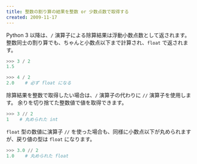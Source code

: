 ```yaml
---
title: 整数の割り算の結果を整数 or 少数点数で取得する
created: 2009-11-17
---
```


Python 3 以降は、`/` 演算子による除算結果は浮動小数点数として返されます。
整数同士の割り算でも、ちゃんと小数点以下まで計算され、`float` で返されます。

```python
>>> 3 / 2
1.5

>>> 4 / 2
2.0    # 必ず float になる
```

除算結果を整数で取得したい場合は、`/` 演算子の代わりに `//` 演算子を使用します。
余りを切り捨てた整数値で値を取得できます。

```python
>>> 3 // 2
1    # 丸められた int
```

`float` 型の数値に演算子 `//` を使った場合も、同様に小数点以下が丸められますが、戻り値の型は `float` になります。

```python
>>> 3.0 // 2
1.0    # 丸められた float
```

